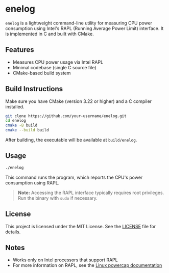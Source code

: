 # enelog

`enelog` is a lightweight command-line utility for measuring CPU power consumption using Intel's RAPL (Running Average Power Limit) interface. It is implemented in C and built with CMake.

## Features

- Measures CPU power usage via Intel RAPL
- Minimal codebase (single C source file)
- CMake-based build system

## Build Instructions

Make sure you have CMake (version 3.22 or higher) and a C compiler installed.

```bash
git clone https://github.com/your-username/enelog.git
cd enelog
cmake -B build
cmake --build build
```

After building, the executable will be available at `build/enelog`.

## Usage

```bash
./enelog
```

This command runs the program, which reports the CPU's power consumption using RAPL.

> **Note:** Accessing the RAPL interface typically requires root privileges. Run the binary with `sudo` if necessary.

## License

This project is licensed under the MIT License. See the [LICENSE](LICENSE) file for details.

## Notes

- Works only on Intel processors that support RAPL
- For more information on RAPL, see the [Linux powercap documentation](https://www.kernel.org/doc/Documentation/power/powercap/powercap.txt)
